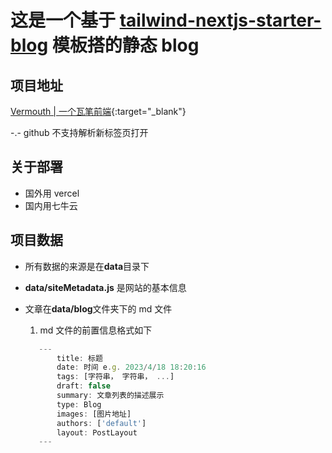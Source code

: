 # 这是一个基于 [tailwind-nextjs-starter-blog](https://github.com/timlrx/tailwind-nextjs-starter-blog) 模板搭的静态 blog

## 项目地址

[Vermouth | 一个瓦笔前端](http://www.shaoyiqiao.online){:target="\_blank"}

-.- github 不支持解析新标签页打开

## 关于部署

- 国外用 vercel
- 国内用七牛云

## 项目数据

- 所有数据的来源是在**data**目录下
- **data/siteMetadata.js** 是网站的基本信息
- 文章在**data/blog**文件夹下的 md 文件

  1. md 文件的前置信息格式如下

  ```js
     ---
         title: 标题
         date: 时间 e.g. 2023/4/18 18:20:16
         tags: [字符串， 字符串， ...]
         draft: false
         summary: 文章列表的描述展示
         type: Blog
         images: [图片地址]
         authors: ['default']
         layout: PostLayout
     ---
  ```
